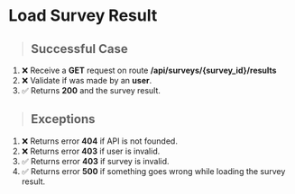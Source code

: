 # Load Survey Result

> ## Successful Case

1. ❌ Receive a **GET** request on route **/api/surveys/{survey_id}/results**
2. ❌ Validate if was made by an **user**.
3. ✅ Returns **200** and the survey result.

> ## Exceptions

1. ❌ Returns error **404** if API is not founded.
2. ❌ Returns error **403** if user is invalid.
3. ✅ Returns error **403** if survey is invalid.
4. ✅ Returns error **500** if something goes wrong while loading the survey result.